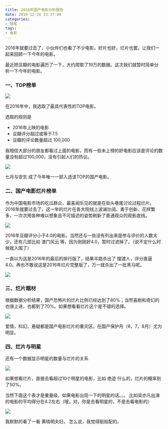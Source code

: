 ```yaml
---
title: 2016年国产电影分析报告
date: 2016-12-26 23:37:04
categories: 
- 随笔
tags: 
- 电影
---
```


2016年就要过去了，小伙伴们也看了不少电影。好片也好，烂片也罢。让我们一起来回顾一下今年的电影。

最近把豆瓣的电影遍历了一下，大约爬取了19万的数据。这次我们就暂时简单分析一下今年的电影。

### 一、TOP榜单

![](https://ww2.sinaimg.cn/large/006tNc79gw1fb55wcfxy7j30od0azwhg.jpg)

在2016年中，我选取了最具代表性的TOP电影。

选取的规则是

- 2016年上映的电影
- 豆瓣评分超过或等于7.5
- 豆瓣的评论数量超过 100,000

我相信大部分的朋友都看过上面的电影，而有一些未上榜的好电影应该是评论的数量没有超过100,000，没有引起人们的热议。

![](https://img3.doubanio.com/view/photo/photo/public/p2380686250.jpg)

七月与安生 成了今年唯一一部入选该TOP的国产电影。

### 二、国产电影烂片榜单

作为中国电影市场的吃瓜群众，最喜闻乐见的就是在街头巷尾讨论过程烂片。2016年就要过去了，这一年的烂片在各大院线上波澜壮阔、勇于创新、花样繁多，一次次用各种难以想象且不可描述的姿势刷新了普通观众的观影底线。

![](https://ww2.sinaimg.cn/large/006tNc79gw1fb57bj9g1ej30hc07aq78.jpg)

2016年豆瓣评分小于4.0的电影。当然还与一些没有列出来是参与评价的人数太少，还有几部比如 澳门风云 等，因为刚刚好4.0，暂时过滤掉了。（说不定什么时候就入围了）

一直以为这是2016年的最后的排行版了，结果半路杀出了 摆渡人，评分直逼 4.0。再也不敢说这是2016年烂片完整版了，万一就杀出了一批黑马呢。

![](https://ww4.sinaimg.cn/large/006tNc79gw1fb57gg489uj30a00goadz.jpg)

### 三、烂片题材

根据数据分析结果，国产恐怖片的烂片比例已经达到了80%；当然喜剧和奇幻的也很上进，也都到了70%。如果想看看烂片这个是不错的选择。

![](https://ww1.sinaimg.cn/large/006tNc79gw1fb57mfr1huj30i10a0wf5.jpg)

爱情，科幻，悬疑都是国产电影烂片的重灾区。在国产保护月（6，7，8月）尤为明显。

### 四、烂片与明星

还有一个数据显示明星的数量与烂片的关系

![](https://ww4.sinaimg.cn/large/006tNc79gw1fb57qbev4qj30i00a074y.jpg)

如果想看烂片，直接去看超过10个明星的电影，比如 绝迹 什么的，烂片的概率到了50%。

当然下面这个表才是重量级，如果电影出现一下的明星的话。。。 比如吴亦凡出演的电影的平均得分在4.2左右（哦，对，你是去看明星的，不是去看电影的）

![](https://ww3.sinaimg.cn/large/006tNc79gw1fb5842cpjkj30k908aabp.jpg)

我默默的看了一看 黄晓明夫妇， 怎么说，我觉得挺般配的。



